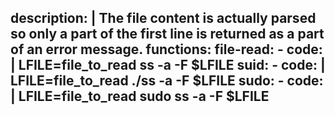 description: |
  The file content is actually parsed so only a part of the first line is returned as a part of an error message.
functions:
  file-read:
    - code: |
        LFILE=file_to_read
        ss -a -F $LFILE
  suid:
    - code: |
        LFILE=file_to_read
        ./ss -a -F $LFILE
  sudo:
    - code: |
        LFILE=file_to_read
        sudo ss -a -F $LFILE
---
